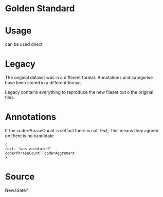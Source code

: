 # Golden Standard

# Usage
can be used direct

# Legacy
The original dataset was in a different format.
Annotations and categorise have been stored in a different format.

Legacy contains everything to reproduce the new fileset out o the original files.

# Annotations

If the coderPhraseCount is set but there is not Text;
This means they agreed on there is no candidate

```
{
text: "was annotated"
coderPhraseCount: coderAggrement
}
```





# Source
NewsGate?

